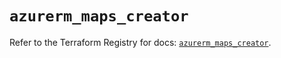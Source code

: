 # `azurerm_maps_creator`

Refer to the Terraform Registry for docs: [`azurerm_maps_creator`](https://registry.terraform.io/providers/hashicorp/azurerm/4.36.0/docs/resources/maps_creator).

